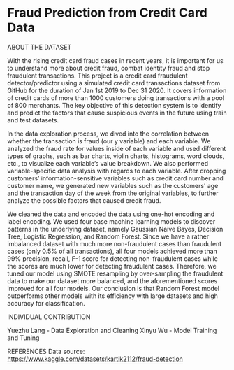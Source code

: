 # Fraud Prediction from Credit Card Data

ABOUT THE DATASET 

With the rising credit card fraud cases in recent years, it is important for us to understand more about credit fraud, combat identity fraud and stop fraudulent transactions. This project is a credit card fraudulent detector/predictor using a simulated credit card transactions dataset from GitHub for the duration of Jan 1st 2019 to Dec 31 2020. It covers information of credit cards of more than 1000 customers doing transactions with a pool of 800 merchants. The key objective of this detection system is to identify and predict the factors that cause suspicious events in the future using train and test datasets. 

In the data exploration process, we dived into the correlation between whether the transaction is fraud (our y variable) and each variable. We analyzed the fraud rate for values inside of each variable and used different types of graphs, such as bar charts, violin charts, histograms, word clouds, etc., to visualize each variable’s value breakdown. We also performed variable-specific data analysis with regards to each variable. After dropping customers’ information-sensitive variables such as credit card number and customer name, we generated new variables such as the customers’ age and the transaction day of the week from the original variables, to further analyze the possible factors that caused credit fraud.

We cleaned the data and encoded the data using one-hot encoding and label encoding. We used four base machine learning models to discover patterns in the underlying dataset, namely Gaussian Naive Bayes, Decision Tree, Logistic Regression, and Random Forest. Since we have a rather imbalanced dataset with much more non-fraudulent cases than fraudulent cases (only 0.5% of all transactions), all four models achieved more than 99% precision, recall, F-1 score for detecting non-fraudulent cases while the scores are much lower for detecting fraudulent cases. Therefore, we tuned our model using SMOTE resampling by over-sampling the fraudulent data to make our dataset more balanced, and the aforementioned scores improved for all four models. Our conclusion is that Random Forest model outperforms other models with its efficiency with large datasets and high accuracy for classification. 


INDIVIDUAL CONTRIBUTION

Yuezhu Lang - Data Exploration and Cleaning
Xinyu Wu - Model Training and Tuning


REFERENCES
Data source: https://www.kaggle.com/datasets/kartik2112/fraud-detection
